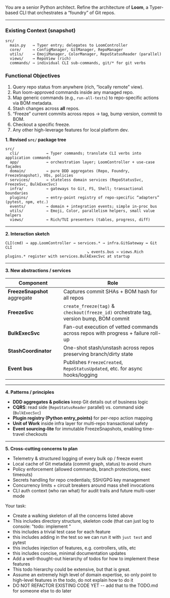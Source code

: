 You are a senior Python architect. Refine the architecture of **Loom**, a Typer-based CLI that orchestrates a “foundry” of Git repos.

---

### Existing Context (snapshot)

```
src/
  main.py   → Typer entry; delegates to LoomController
  core/     → ConfigManager, GitManager, RepoManager
  utils/    → EmojiManager, ColorManager, RepoStatusReader (parallel)
  views/    → RepoView (rich)
  commands/ → individual CLI sub-commands, git/* for git verbs
```

### Functional Objectives

1. Query repo status from anywhere (rich, “locally remote” view).
2. Run loom-approved commands inside any managed repo.
3. Map generic commands (e.g., `run-all-tests`) to repo-specific actions via BOM metadata.
4. Stash changes across **all** repos.
5. “Freeze” current commits across repos → tag, bump version, commit to BOM.
6. Checkout a specific freeze.
7. Any other high-leverage features for local platform dev.


**1. Revised `src/` package tree**

```
src/
  cli/            → Typer commands; translate CLI verbs into application commands
  app/            → orchestration layer; LoomController + use-case façades
  domain/         → pure DDD aggregates (Repo, Foundry, FreezeSnapshot), VOs, policies
  services/       → stateless domain services (RepoStatusSvc, FreezeSvc, BulkExecSvc)
  infra/          → gateways to Git, FS, Shell; transactional boundaries
  plugins/        → entry-point registry of repo-specific “adapters” (pytest, npm, etc.)
  events/         → domain + integration events; simple in-proc bus
  utils/          → Emoji, Color, parallelism helpers, small value helpers
  views/          → Rich/TUI presenters (tables, progress, diff)
```

---

**2. Interaction sketch**

```
CLI(cmd) → app.LoomController → services.* → infra.GitGateway ↔ Git CLI
                                    ↘ events.bus → views.Rich
plugins.* register with services.BulkExecSvc at startup
```

---

**3. New abstractions / services**

| Component                    | Role                                                                                   |
| ---------------------------- | -------------------------------------------------------------------------------------- |
| **FreezeSnapshot** aggregate | Captures commit SHAs + BOM hash for all repos                                          |
| **FreezeSvc**                | `create_freeze(tag)` & `checkout(freeze_id)` orchestrate tag, version bump, BOM commit |
| **BulkExecSvc**              | Fan-out execution of vetted commands across repos with progress + failure roll-up      |
| **StashCoordinator**         | One-shot stash/unstash across repos preserving branch/dirty state                      |
| **Event bus**                | Publishes `FreezeCreated`, `RepoStatusUpdated`, etc. for async hooks/logging           |

---

**4. Patterns / principles**

* **DDD aggregates & policies** keep Git details out of business logic
* **CQRS**: read side (`RepoStatusReader` parallel) vs. command side (`BulkExecSvc`)
* **Plugin registry (Python entry\_points)** for per-repo action mapping
* **Unit of Work** inside infra layer for multi-repo transactional safety
* **Event sourcing-lite** for immutable FreezeSnapshots, enabling time-travel checkouts

---

**5. Cross-cutting concerns to plan**

* Telemetry & structured logging of every bulk op / freeze event
* Local cache of Git metadata (commit graph, status) to avoid churn
* Policy enforcement (allowed commands, branch protections, exec timeouts)
* Secrets handling for repo credentials; SSH/GPG key management
* Concurrency limits + circuit breakers around mass shell invocations
* CLI auth context (who ran what) for audit trails and future multi-user mode

Your task:
- Create a walking skeleton of all the concerns listed above
- This includes directory structure, skeleton code (that can just log to console: "todo: implement <feature>"
- this includes a trivial test case for each feature
- this includes adding in the test so we can run it with `just test` and pytest
- this includes injection of features, e.g. controllers, utils, etc
- this includes concise, minimal documentation updates
- Add a well-thought-out hierarchy of todos for how to implement these features
- This todo hierarchy could be extensive, but that is great.
- Assume an extremely high level of domain expertise, so only point to high-level features in the todo, do not explain how to do it
- DO NOT REFACTOR EXISTING CODE YET -- add that to the TODO.md for someone else to do later
